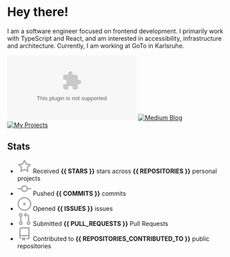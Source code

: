 # Hey there!

I am a software engineer focused on frontend development. I primarily work with TypeScript and React, and am interested in accessibility, infrastructure and architecture. Currently, I am working at GoTo in Karlsruhe.

[![Homepage](https://flat.badgen.net/badge/Homepage/lukasbach.com?icon=chrome&color=blue)](https://lukasbach.com)
[![Medium Blog](https://flat.badgen.net/badge/Medium%20Blog/@lukasbach?icon=medium&color=yellow)](https://medium.com/@lukasbach)
[![My Projects](https://flat.badgen.net/badge/All%20Projects/lukasbach.com%2Fprojects?icon=github&color=purple)](https://lukasbach.com/projects)

## Stats

- ![](./icons/star.svg) Received **{{ STARS }}** stars across **{{ REPOSITORIES }}** personal projects
- ![](./icons/commit.svg) Pushed **{{ COMMITS }}** commits
- ![](./icons/issues.svg) Opened **{{ ISSUES }}** issues
- ![](./icons/pr.svg) Submitted **{{ PULL_REQUESTS }}** Pull Requests
- ![](./icons/repo.svg) Contributed to **{{ REPOSITORIES_CONTRIBUTED_TO }}** public repositories